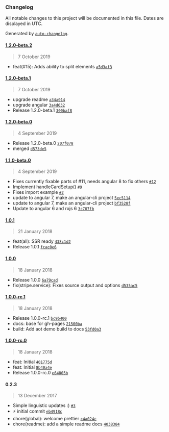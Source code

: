 ### Changelog

All notable changes to this project will be documented in this file. Dates are displayed in UTC.

Generated by [`auto-changelog`](https://github.com/CookPete/auto-changelog).

#### [1.2.0-beta.2](https://github.com/nomadreservations/ngx-stripe/compare/1.2.0-beta.1...1.2.0-beta.2)

> 7 October 2019

- feat(#15): Adds ability to split elements [`a5d3af3`](https://github.com/nomadreservations/ngx-stripe/commit/a5d3af30dcab13523addcf6ec13e6c8279c93aef)

#### [1.2.0-beta.1](https://github.com/nomadreservations/ngx-stripe/compare/1.2.0-beta.0...1.2.0-beta.1)

> 7 October 2019

- upgrade readme [`a34a014`](https://github.com/nomadreservations/ngx-stripe/commit/a34a0140449d93b09cbe4d38739cf8d5612cf662)
- upgrade angular [`3a4d632`](https://github.com/nomadreservations/ngx-stripe/commit/3a4d632c9c98bc7582dd3d8b29abf47f0987347d)
- Release 1.2.0-beta.1 [`300baf8`](https://github.com/nomadreservations/ngx-stripe/commit/300baf83321c259b78c96260a811b6e0f4c07b90)

#### [1.2.0-beta.0](https://github.com/nomadreservations/ngx-stripe/compare/1.1.0-beta.0...1.2.0-beta.0)

> 4 September 2019

- Release 1.2.0-beta.0 [`207f078`](https://github.com/nomadreservations/ngx-stripe/commit/207f078f005617ce5f6b48b0b888d591e2bbdb82)
- merged [`d573de5`](https://github.com/nomadreservations/ngx-stripe/commit/d573de5e36b1630e12022f1988f478fddf90896b)

#### [1.1.0-beta.0](https://github.com/nomadreservations/ngx-stripe/compare/1.0.1...1.1.0-beta.0)

> 4 September 2019

- Fixes currently fixable parts of #11, needs angular 8 to fix others [`#12`](https://github.com/nomadreservations/ngx-stripe/pull/12)
- Implement handleCardSetup() [`#9`](https://github.com/nomadreservations/ngx-stripe/pull/9)
- Fixes import example [`#2`](https://github.com/nomadreservations/ngx-stripe/pull/2)
- update to angular 7, make an angular-cli project [`5ec5114`](https://github.com/nomadreservations/ngx-stripe/commit/5ec5114ac6c260d7e6c64ac14b1bd3d49d48d3f6)
- update to angular 7, make an angular-cli project [`bf3528f`](https://github.com/nomadreservations/ngx-stripe/commit/bf3528f1f50cf337a64f45c6c9d788d10490c410)
- Update to angular 6 and rxjs 6 [`3c707fb`](https://github.com/nomadreservations/ngx-stripe/commit/3c707fbe2de6606abb99e1b6e41c089c9ad78c91)

#### [1.0.1](https://github.com/nomadreservations/ngx-stripe/compare/1.0.0...1.0.1)

> 21 January 2018

- feat(all): SSR ready [`438c1d2`](https://github.com/nomadreservations/ngx-stripe/commit/438c1d2b4e1e1d432190e5f71633b6fc93f4784e)
- Release 1.0.1 [`fcac0e6`](https://github.com/nomadreservations/ngx-stripe/commit/fcac0e6a2caf67fcc9adec63abf5f3ada80397cd)

#### [1.0.0](https://github.com/nomadreservations/ngx-stripe/compare/1.0.0-rc.1...1.0.0)

> 18 January 2018

- Release 1.0.0 [`6a79cad`](https://github.com/nomadreservations/ngx-stripe/commit/6a79cad7d73d24872241bc0daaaa1a04bbc9ba8e)
- fix(stripe.service): Fixes source output and options [`d535ac5`](https://github.com/nomadreservations/ngx-stripe/commit/d535ac5b711ab90b1b17e36ef653a74d3075511a)

#### [1.0.0-rc.1](https://github.com/nomadreservations/ngx-stripe/compare/1.0.0-rc.0...1.0.0-rc.1)

> 18 January 2018

- Release 1.0.0-rc.1 [`bc9b400`](https://github.com/nomadreservations/ngx-stripe/commit/bc9b400700bb607c5475e5d2cede52ab516440b8)
- docs: base for gh-pages [`21500ba`](https://github.com/nomadreservations/ngx-stripe/commit/21500ba01fa1fc5f8df8d7dedc33dfd3521d8817)
- build: Add aot demo build to docs [`53fd0a3`](https://github.com/nomadreservations/ngx-stripe/commit/53fd0a3aab4196a61ee6d3542769c75cb9bf6d67)

#### [1.0.0-rc.0](https://github.com/nomadreservations/ngx-stripe/compare/0.2.3...1.0.0-rc.0)

> 18 January 2018

- feat: Initial [`401775d`](https://github.com/nomadreservations/ngx-stripe/commit/401775d034590bc2f6906c3dede18a8a74ed87c5)
- feat: Initial [`8b40a4e`](https://github.com/nomadreservations/ngx-stripe/commit/8b40a4e375ad8b4bfa24136eead9afbeeec0f500)
- Release 1.0.0-rc.0 [`e64805b`](https://github.com/nomadreservations/ngx-stripe/commit/e64805bb76e116df7e936e723424ac8e449ca23a)

#### 0.2.3

> 13 December 2017

- Simple linguistic updates :) [`#3`](https://github.com/nomadreservations/ngx-stripe/pull/3)
- :zap: initial commit [`eb4918c`](https://github.com/nomadreservations/ngx-stripe/commit/eb4918c37e05648cf565f3d5f6b813e19955b5dc)
- chore(global): welcome prettier [`c4a024c`](https://github.com/nomadreservations/ngx-stripe/commit/c4a024c22273eda692b1625d66ed0363f8196885)
- chore(readme): add a simple readme docs [`4038384`](https://github.com/nomadreservations/ngx-stripe/commit/40383842265c3783aa6439a6c547902a26e89fbf)
